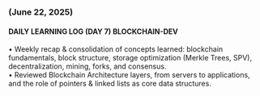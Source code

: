 ### (June 22, 2025)  
#### DAILY LEARNING LOG (DAY 7) BLOCKCHAIN-DEV  
• Weekly recap & consolidation of concepts learned: blockchain fundamentals, block structure, storage optimization (Merkle Trees, SPV), decentralization, mining, forks, and consensus.  
• Reviewed Blockchain Architecture layers, from servers to applications, and the role of pointers & linked lists as core data structures.